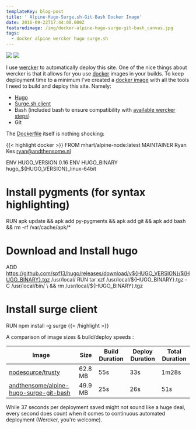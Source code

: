 ```yaml
---
templateKey: blog-post
title: ' Alpine-Hugo-Surge.sh-Git-Bash Docker Image'
date: 2016-09-22T17:44:00.000Z
featuredimage: /img/docker-alpine-hugo-surge-git-bash_canvas.jpg
tags:
  - docker alpine wercker hugo surge.sh
---
```

[![](https://images.microbadger.com/badges/image/andthensome/alpine-hugo-surge-git-bash.svg)](https://microbadger.com/images/andthensome/alpine-hugo-surge-git-bash "Get your own image badge on microbadger.com") [![](https://images.microbadger.com/badges/version/andthensome/alpine-hugo-surge-git-bash.svg)](https://microbadger.com/images/andthensome/alpine-hugo-surge-git-bash "Get your own version badge on microbadger.com")

I use [wercker](http://wercker.com) to automatically deploy this site. One of the nice things about wercker is that it allows for you use [docker](http://docker.com) images in your builds. To keep deployment time to a minimum I've created a [docker image](https://hub.docker.com/r/andthensome/alpine-hugo-surge-git-bash/) with all the tools I need to build and deploy this site. Namely:

- [Hugo](https://gohugo.io)
- [Surge.sh client](https://www.npmjs.com/package/surge)
- Bash (included bash to ensure compatibility with [available wercker steps](https://app.wercker.com/explore/steps))
- Git

The [Dockerfile](https://github.com/alrayyes/docker-alpine-hugo-surge-git-bash/blob/master/Dockerfile) itself is nothing shocking:

{{< highlight docker >}}
FROM mhart/alpine-node:latest
MAINTAINER Ryan Kes <ryan@andthensome.nl>

ENV HUGO_VERSION 0.16
ENV HUGO_BINARY hugo_${HUGO_VERSION}_linux-64bit

# Install pygments (for syntax highlighting)
RUN apk update && apk add py-pygments && apk add git && apk add bash && rm -rf /var/cache/apk/*

# Download and Install hugo
ADD https://github.com/spf13/hugo/releases/download/v${HUGO_VERSION}/${HUGO_BINARY}.tgz /usr/local/
RUN tar xzf /usr/local/${HUGO_BINARY}.tgz -C /usr/local/bin/ \
	&& rm /usr/local/${HUGO_BINARY}.tgz

# Install surge client
RUN npm install -g surge
{{< /highlight >}}

A comparison of image sizes & build/deploy speeds :

| Image | Size | Build Duration | Deploy Duration | Total Duration
--------|------|----------------|-----------------|------------------------------
| [nodesource/trusty](https://hub.docker.com/r/nodesource/trusty/) | 62.8 MB | 55s | 33s | 1m28s
| [andthensome/alpine-hugo-surge-git-bash](https://hub.docker.com/r/andthensome/alpine-hugo-surge-git-bash/) | 49.9 MB | 25s | 26s | 51s

While 37 seconds per deployment saved might not sound like a huge deal, every second does count when it comes to continuous automated deployment (Wercker, you're welcome).
